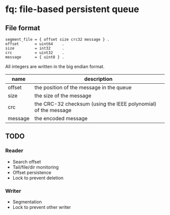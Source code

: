 fq: file-based persistent queue
===============================

File format
-----------

```
segment_file = { offset size crc32 message } .
offset       = uint64    .
size         = int32     .
crc          = uint32    .
message      = { uint8 } .
```

All integers are written in the big endian format.

 name    | description
-------- | -----------------------------------------------------------
 offset  | the position of the message in the queue
 size    | the size of the message
 crc     | the CRC-32 checksum (using the IEEE polynomial) of the message
 message | the encoded message

TODO
----

### Reader

* Search offset
* Tail/file/dir monitoring
* Offset persistence
* Lock to prevent deletion

### Writer

* Segmentation
* Lock to prevent other writer
